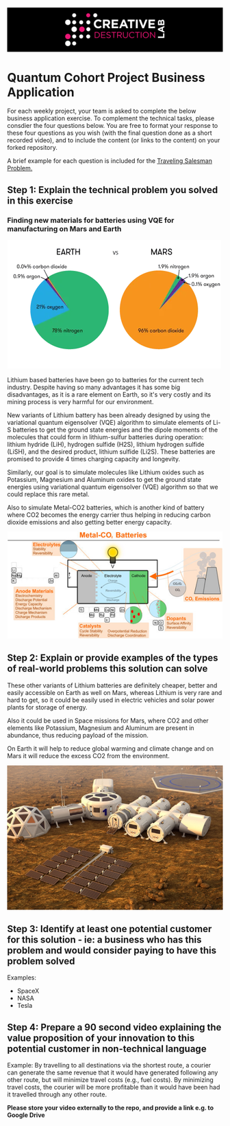 ![CDL 2022 Cohort Project](../CDL_logo.jpg)
# Quantum Cohort Project Business Application

For each weekly project, your team is asked to complete the below business application exercise.
To complement the technical tasks, please consdier the four questions below.
You are free to format your response to these four questions as you wish (with the final question done as a short recorded video), and to include
the content (or links to the content) on your forked repository.

A brief example for each question is included for the 
[Traveling Salesman Problem.](https://en.wikipedia.org/wiki/Travelling_salesman_problem)

## Step 1: Explain the technical problem you solved in this exercise

### Finding new materials for batteries using VQE for manufacturing on Mars and Earth

![Earth and Mars Comparison](images/earth-mars-comparison.png)

Lithium based batteries have been go to batteries for the current tech industry. Despite having so many advantages it has some big disadvantages, as it is a rare element on Earth, so it's very costly and its mining process is very harmful for our environment.

New variants of Lithium battery has been already designed by using the variational quantum eigensolver (VQE) algorithm to simulate elements of Li-S batteries to get the ground state energies and the dipole moments of the molecules that could form in lithium-sulfur batteries during operation: lithium hydride (LiH), hydrogen sulfide (H2S), lithium hydrogen sulfide (LiSH), and the desired product, lithium sulfide (Li2S). These batteries are promised to provide 4 times charging capacity and longevity.  

Similarly, our goal is to simulate molecules like Lithium oxides such as Potassium, Magnesium and Aluminum oxides to get the ground state energies using variational quantum eigensolver (VQE) algorithm so that we could replace this rare metal.

Also to simulate Metal-CO2 batteries, which is another kind of battery where CO2 becomes the energy carrier thus helping in reducing carbon dioxide emissions and also getting better energy capacity.

![Battery Architecture](images/battery-architecture.jpg)

## Step 2: Explain or provide examples of the types of real-world problems this solution can solve

These other variants of Lithium batteries are definitely cheaper, better and easily accessible on Earth as well on Mars, whereas Lithium is very rare and hard to get, so it could be easily used in electric vehicles and solar power plants for storage of energy.

Also it could be used in Space missions for Mars, where CO2 and other elements like Potassium, Magnesium and Aluminum are present in abundance, thus reducing payload of the mission. 

On Earth it will help to reduce global warming and climate change and on Mars it will reduce the excess CO2 from the environment.

![Mars Colony](images/mars-colony.png)

## Step 3: Identify at least one potential customer for this solution - ie: a business who has this problem and would consider paying to have this problem solved

Examples: 
- SpaceX
- NASA
- Tesla

## Step 4: Prepare a 90 second video explaining the value proposition of your innovation to this potential customer in non-technical language

Example: By travelling to all destinations via the shortest route, a courier can generate the same revenue that it would have generated following any other route, but will minimize travel costs (e.g., fuel costs). By minimizing travel costs, the courier will be more profitable than it would have been had it travelled through any other route.

**Please store your video externally to the repo, and provide a link e.g. to Google Drive**
